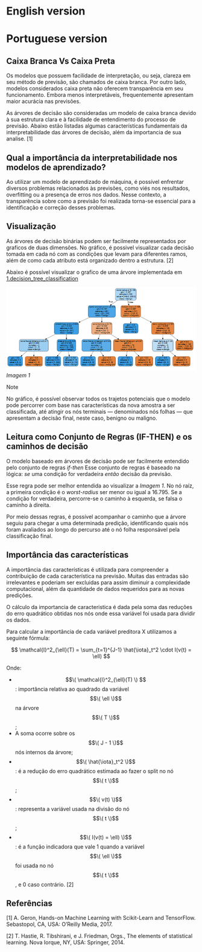 # English version

# Portuguese version

## Caixa Branca Vs Caixa Preta
  Os modelos que possuem facilidade de interpretação, ou seja, clareza em seu método de previsão, são chamados de caixa branca. Por outro lado, modelos considerados caixa preta não oferecem transparência em seu funcionamento. Embora menos interpretáveis, frequentemente apresentam maior acurácia nas previsões.
  
  As árvores de decisão são consideradas um modelo de caixa branca devido à sua estrutura clara e à facilidade de entendimento do processo de previsão. Abaixo estão listadas algumas características fundamentais da interpretabilidade das árvores de decisão, além da importancia de sua analise. [1]

## Qual a importância da interpretabilidade nos modelos de aprendizado?
 Ao utilizar um modelo de aprendizado de máquina, é possível enfrentar diversos problemas relacionados às previsões, como viés nos resultados, overfitting ou a presença de erros nos dados. Nesse contexto, a transparência sobre como a previsão foi realizada torna-se essencial para a identificação e correção desses problemas.

## Visualização 
 As árvores de decisão binárias podem ser facilmente representados por graficos de duas dimensões. No gráfico, é possivel visualizar cada decisão tomada em cada nó com as condições que levam para diferentes ramos, além de como cada atributo está organizado dentro a estrutura. [2]

 Abaixo é possível visualizar o grafico de uma árvore implementada em [1.decision_tree_classification](https://github.com/mevianna/ISA/blob/decision_tree/decision_tree/code/1.decision_tree_classification.md)

 ![Árvore com pré-poda](https://github.com/mevianna/ISA/blob/decision_tree/decision_tree/code/figures/arvore_pre_poda_2.png)
 *Imagem 1*

> [!NOTE]
> No gráfico, é possível observar todos os trajetos potenciais que o modelo pode percorrer com base nas características da nova amostra a ser classificada, até atingir os nós terminais — denominados nós folhas — que apresentam a decisão final, neste caso, benigno ou maligno.

  
## Leitura como Conjunto de Regras (IF-THEN) e os caminhos de decisão
  O modelo baseado em árvores de decisão pode ser facilmente entendido pelo conjunto de regras *if-then*
Esse conjunto de regras é baseado na lógica: *se* uma condição for verdadeira *então* decisão da previsão.

Esse regra pode ser melhor entendida ao visualizar a *Imagem 1*. No nó raíz, a primeira condição é o *worst-radius* ser menor ou igual a 16.795. Se a condição for verdadeira, percorre-se o caminho à esquerda, se falsa o caminho à direita.

Por meio dessas regras, é possível acompanhar o caminho que a árvore seguiu para chegar a uma determinada predição, identificando quais nós foram avaliados ao longo do percurso até o nó folha responsável pela classificação final.

## Importância das características
   A importância das características é utilizada para compreender a contribuição de cada característica na previsão. Muitas das entradas são irrelevantes e poderiam ser excluidas para assim diminuir a complexidade computacional, além da quantidade de dados requeridos para as novas predições.

  O cálculo da importancia de caracteristica é dada pela soma das reduções do erro quadrático obtidas nos nós onde essa variável foi usada para dividir os dados.
  
Para calcular a importância de cada variável preditora X utilizamos a seguinte fórmula:
    
$$
\mathcal{I}^2_{\ell}(T) = \sum_{t=1}^{J-1} \hat{\iota}_t^2 \cdot I(v(t) = \ell)
$$

Onde:
- $$\( \mathcal{I}^2_{\ell}(T) \) $$: importância relativa ao quadrado da variável $$\( \ell \)$$ na árvore $$\( T \)$$;
- A soma ocorre sobre os $$\( J - 1 \)$$ nós internos da árvore;
- $$\( \hat{\iota}_t^2 \)$$: é a redução do erro quadrático estimada ao fazer o split no nó $$\( t \)$$;
- $$\( v(t) \)$$: representa a variável usada na divisão do nó $$\( t \)$$;
- $$\( I(v(t) = \ell) \)$$: é a função indicadora que vale 1 quando a variável $$\( \ell \)$$ foi usada no nó $$\( t \)$$, e 0 caso contrário.
[2]
## Referências
[1] A. Geron, Hands-on Machine Learning with Scikit-Learn and TensorFlow. Sebastopol, CA, USA: O’Reilly Media, 2017.

[2]	T. Hastie, R. Tibshirani, e J. Friedman, Orgs., The elements of statistical learning. Nova Iorque, NY, USA: Springer, 2014.



